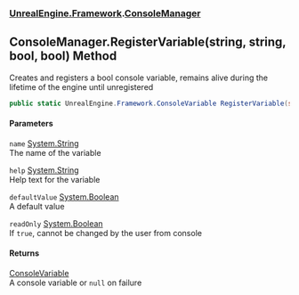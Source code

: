 ### [UnrealEngine.Framework](UnrealEngine_Framework.md 'UnrealEngine.Framework').[ConsoleManager](ConsoleManager.md 'UnrealEngine.Framework.ConsoleManager')
## ConsoleManager.RegisterVariable(string, string, bool, bool) Method
Creates and registers a bool console variable, remains alive during the lifetime of the engine until unregistered  
```csharp
public static UnrealEngine.Framework.ConsoleVariable RegisterVariable(string name, string help, bool defaultValue=false, bool readOnly=false);
```
#### Parameters
<a name='UnrealEngine_Framework_ConsoleManager_RegisterVariable(string_string_bool_bool)_name'></a>
`name` [System.String](https://docs.microsoft.com/en-us/dotnet/api/System.String 'System.String')  
The name of the variable
  
<a name='UnrealEngine_Framework_ConsoleManager_RegisterVariable(string_string_bool_bool)_help'></a>
`help` [System.String](https://docs.microsoft.com/en-us/dotnet/api/System.String 'System.String')  
Help text for the variable
  
<a name='UnrealEngine_Framework_ConsoleManager_RegisterVariable(string_string_bool_bool)_defaultValue'></a>
`defaultValue` [System.Boolean](https://docs.microsoft.com/en-us/dotnet/api/System.Boolean 'System.Boolean')  
A default value
  
<a name='UnrealEngine_Framework_ConsoleManager_RegisterVariable(string_string_bool_bool)_readOnly'></a>
`readOnly` [System.Boolean](https://docs.microsoft.com/en-us/dotnet/api/System.Boolean 'System.Boolean')  
If `true`, cannot be changed by the user from console
  
#### Returns
[ConsoleVariable](ConsoleVariable.md 'UnrealEngine.Framework.ConsoleVariable')  
A console variable or `null` on failure

